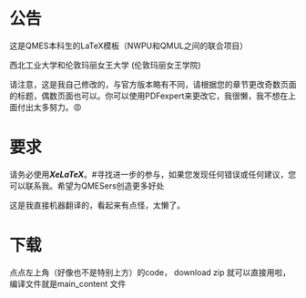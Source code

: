 # 公告 
这是QMES本科生的LaTeX模板（NWPU和QMUL之间的联合项目）

西北工业大学和伦敦玛丽女王大学 (伦敦玛丽女王学院)

请注意，这是我自己修改的，与官方版本略有不同，请根据您的章节更改奇数页面的标题，偶数页面也可以。你可以使用PDFexpert来更改它，我很懒，我不想在上面付出太多努力。😡 

# 要求 

请务必使用***XeLaTeX***。#寻找进一步的参与，如果您发现任何错误或任何建议，您可以联系我。希望为QMESers创造更多好处

这是我直接机器翻译的，看起来有点怪，太懒了。

# 下载
点点左上角（好像也不是特别上方）的code， download zip 就可以直接用啦，编译文件就是main_content 文件
